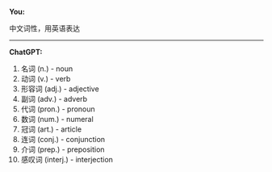 **You:**

中文词性，用英语表达

* * *

**ChatGPT:**

1.  名词 (n.) - noun
2.  动词 (v.) - verb
3.  形容词 (adj.) - adjective
4.  副词 (adv.) - adverb
5.  代词 (pron.) - pronoun
6.  数词 (num.) - numeral
7.  冠词 (art.) - article
8.  连词 (conj.) - conjunction
9.  介词 (prep.) - preposition
10.  感叹词 (interj.) - interjection